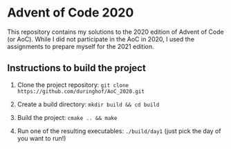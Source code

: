 # Advent of Code 2020

This repository contains my solutions to the 2020 edition of Advent of Code (or AoC). While I did not participate in the AoC in 2020, I used the assignments to prepare myself for the 2021 edition.

## Instructions to build the project

1. Clone the project repository: `git clone https://github.com/duringhof/AoC_2020.git`

2. Create a build directory: `mkdir build && cd build`

3. Build the project: `cmake .. && make`

4. Run one of the resulting executables: `./build/day1` (just pick the day of you want to run!)
